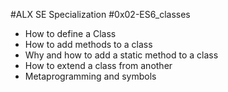 #ALX SE Specialization #0x02-ES6_classes

- How to define a Class
- How to add methods to a class
- Why and how to add a static method to a class
- How to extend a class from another
- Metaprogramming and symbols
